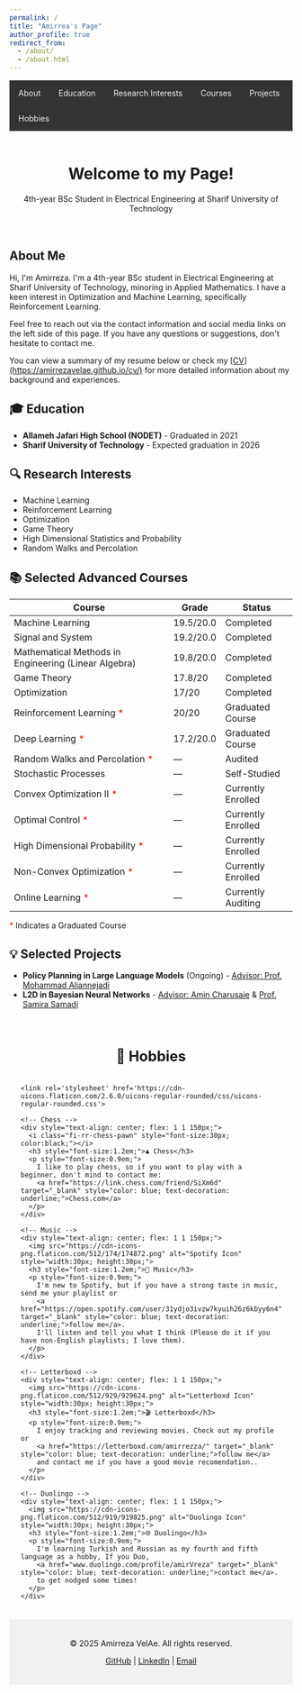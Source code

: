 ```yaml
---
permalink: /
title: "Amirrea's Page"
author_profile: true
redirect_from:
  - /about/
  - /about.html
---
```


<!-- Navigation Bar -->
<nav style="background-color:#333; overflow:hidden;">
  <a href="#about" style="float:left; color:#f2f2f2; text-align:center; padding:14px 16px; text-decoration:none;">About</a>
  <a href="#education" style="float:left; color:#f2f2f2; text-align:center; padding:14px 16px; text-decoration:none;">Education</a>
  <a href="#research" style="float:left; color:#f2f2f2; text-align:center; padding:14px 16px; text-decoration:none;">Research Interests</a>
  <a href="#courses" style="float:left; color:#f2f2f2; text-align:center; padding:14px 16px; text-decoration:none;">Courses</a>
  <a href="#projects" style="float:left; color:#f2f2f2; text-align:center; padding:14px 16px; text-decoration:none;">Projects</a>
  <a href="#hobbies" style="float:left; color:#f2f2f2; text-align:center; padding:14px 16px; text-decoration:none;">Hobbies</a>
</nav>

<!-- Header Section -->
<div style="text-align: center; padding: 20px;">
  <h1>Welcome to my Page!</h1>
  <p>4th-year BSc Student in Electrical Engineering at Sharif University of Technology</p>
</div>

<!-- Introduction -->
<section id="about">
  <h2>About Me</h2>
  <p>
    Hi, I'm Amirreza. I'm a 4th-year BSc student in Electrical Engineering at Sharif University of Technology, minoring in Applied Mathematics. I have a keen interest in Optimization and Machine Learning, specifically Reinforcement Learning.
  </p>
  <p>
    Feel free to reach out via the contact information and social media links on the left side of this page. If you have any questions or suggestions, don't hesitate to contact me.
  </p>
  <p>
    You can view a summary of my resume below or check my <a href="https://amirrezavelae.github.io/cv/" target="_blank">[CV](https://amirrezavelae.github.io/cv/)</a> for more detailed information about my background and experiences.
  </p>
</section>

<!-- Education -->
<section id="education">
  <h2>🎓 Education</h2>
  <ul>
    <li><strong>Allameh Jafari High School (NODET)</strong> - Graduated in 2021</li>
    <li><strong>Sharif University of Technology</strong> - Expected graduation in 2026</li>
  </ul>
</section>

<!-- Research Interests -->
<section id="research">
  <h2>🔍 Research Interests</h2>
  <ul>
    <li>Machine Learning</li>
    <li>Reinforcement Learning</li>
    <li>Optimization</li>
    <li>Game Theory</li>
    <li>High Dimensional Statistics and Probability</li>
    <li>Random Walks and Percolation</li>
  </ul>
</section>

<!-- Selected Advanced Courses -->
<section id="courses">
  <h2>📚 Selected Advanced Courses</h2>
  <table>
    <thead>
      <tr>
        <th>Course</th>
        <th>Grade</th>
        <th>Status</th>
      </tr>
    </thead>
    <tbody>
      <tr>
        <td>Machine Learning</td>
        <td>19.5/20.0</td>
        <td>Completed</td>
      </tr>
      <tr>
        <td>Signal and System</td>
        <td>19.2/20.0</td>
        <td>Completed</td>
      </tr>
      <tr>
        <td>Mathematical Methods in Engineering (Linear Algebra)</td>
        <td>19.8/20.0</td>
        <td>Completed</td>
      </tr>
      <tr>
        <td>Game Theory</td>
        <td>17.8/20</td>
        <td>Completed</td>
      </tr>
      <tr>
        <td>Optimization</td>
        <td>17/20</td>
        <td>Completed</td>
      </tr>
      <tr>
        <td>Reinforcement Learning <span style="color:red;">*</span></td>
        <td>20/20</td>
        <td>Graduated Course</td>
      </tr>
      <tr>
        <td>Deep Learning <span style="color:red;">*</span></td>
        <td>17.2/20.0</td>
        <td>Graduated Course</td>
      </tr>
      <tr>
        <td>Random Walks and Percolation <span style="color:red;">*</span></td>
        <td>—</td>
        <td>Audited</td>
      </tr>
      <tr>
        <td>Stochastic Processes</td>
        <td>—</td>
        <td>Self-Studied</td>
      </tr>
      <tr>
        <td>Convex Optimization II <span style="color:red;">*</span></td>
        <td>—</td>
        <td>Currently Enrolled</td>
      </tr>
      <tr>
        <td>Optimal Control <span style="color:red;">*</span></td>
        <td>—</td>
        <td>Currently Enrolled</td>
      </tr>
      <tr>
        <td>High Dimensional Probability <span style="color:red;">*</span></td>
        <td>—</td>
        <td>Currently Enrolled</td>
      </tr>
      <tr>
        <td>Non-Convex Optimization <span style="color:red;">*</span></td>
        <td>—</td>
        <td>Currently Enrolled</td>
      </tr>
      <tr>
        <td>Online Learning <span style="color:red;">*</span></td>
        <td>—</td>
        <td>Currently Auditing</td>
      </tr>
    </tbody>
  </table>
  <p><span style="color:red;">*</span> Indicates a Graduated Course</p>
</section>

<!-- Selected Projects -->
<section id="projects">
  <h2>💡 Selected Projects</h2>
  <ul>
    <li>
      <strong>Policy Planning in Large Language Models</strong> (Ongoing) - 
      <a href="https://scholar.google.com/citations?user=yiZk6coAAAAJ&hl=en" target="_blank">Advisor: Prof. Mohammad Aliannejadi</a>
    </li>
    <li>
      <strong>L2D in Bayesian Neural Networks</strong> - 
      <a href="https://charusaie.github.io/" target="_blank">Advisor: Amin Charusaie</a> & 
      <a href="https://www.samirasamadi.com/" target="_blank">Prof. Samira Samadi</a>
    </li>
  </ul>
</section>

<!-- Hobbies -->
<section id="hobbies" style="padding: 20px;">
  <h2 style="text-align: center; font-size: 1.8em;">🎨 Hobbies</h2>
  <div style="display: flex; flex-wrap: wrap; gap: 10px; justify-content: center;">

    <link rel='stylesheet' href='https://cdn-uicons.flaticon.com/2.6.0/uicons-regular-rounded/css/uicons-regular-rounded.css'>

    <!-- Chess -->
    <div style="text-align: center; flex: 1 1 150px;">
      <i class="fi-rr-chess-pawn" style="font-size:30px; color:black;"></i>
      <h3 style="font-size:1.2em;">♟️ Chess</h3>
      <p style="font-size:0.9em;">
        I like to play chess, so if you want to play with a beginner, don't mind to contact me:
        <a href="https://link.chess.com/friend/SiXm6d" target="_blank" style="color: blue; text-decoration: underline;">Chess.com</a>
      </p>
    </div>

    <!-- Music -->
    <div style="text-align: center; flex: 1 1 150px;">
      <img src="https://cdn-icons-png.flaticon.com/512/174/174872.png" alt="Spotify Icon" style="width:30px; height:30px;">
      <h3 style="font-size:1.2em;">🎵 Music</h3>
      <p style="font-size:0.9em;">
        I'm new to Spotify, but if you have a strong taste in music, send me your playlist or
        <a href="https://open.spotify.com/user/31ydjo3ivzw7kyuih26z6kbyy6n4" target="_blank" style="color: blue; text-decoration: underline;">follow me</a>.
        I'll listen and tell you what I think (Please do it if you have non-English playlists; I love them).
      </p>
    </div>

    <!-- Letterboxd -->
    <div style="text-align: center; flex: 1 1 150px;">
      <img src="https://cdn-icons-png.flaticon.com/512/929/929624.png" alt="Letterboxd Icon" style="width:30px; height:30px;">
      <h3 style="font-size:1.2em;">🎬 Letterboxd</h3>
      <p style="font-size:0.9em;">
        I enjoy tracking and reviewing movies. Check out my profile or
        <a href="https://letterboxd.com/amirrezza/" target="_blank" style="color: blue; text-decoration: underline;">follow me</a>
        and contact me if you have a good movie recomendation..
      </p>
    </div>

    <!-- Duolingo -->
    <div style="text-align: center; flex: 1 1 150px;">
      <img src="https://cdn-icons-png.flaticon.com/512/919/919825.png" alt="Duolingo Icon" style="width:30px; height:30px;">
      <h3 style="font-size:1.2em;">🌐 Duolingo</h3>
      <p style="font-size:0.9em;">
        I'm learning Turkish and Russian as my fourth and fifth language as a hobby, If you Duo, 
        <a href="www.duolingo.com/profile/amirVreza" target="_blank" style="color: blue; text-decoration: underline;">contact me</a>.
        to get nodged some times!
      </p>
    </div>

  </div>
</section>


<!-- Footer Section -->
<footer style="text-align: center; padding: 20px; background-color:#f1f1f1;">
  <p>© 2025 Amirreza VelAe. All rights reserved.</p>
  <p>
    <a href="https://github.com/amirrezavelae" target="_blank">GitHub</a> | 
    <a href="https://www.linkedin.com/in/amirreza-velae-22166321a/" target="_blank">LinkedIn</a> | 
    <a href="amirrezavelae@gmail.com">Email</a>
  </p>
</footer>
